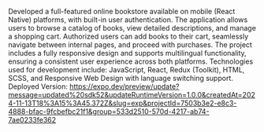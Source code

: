 Developed a full-featured online bookstore available on mobile (React Native) platforms, with built-in user authentication. The application allows users to browse a catalog of books, view detailed descriptions, and manage a shopping cart. Authorized users can add books to their cart, seamlessly navigate between internal pages, and proceed with purchases. The project includes a fully responsive design and supports multilingual functionality, ensuring a consistent user experience across both platforms.
Technologies used for development include: JavaScript, React, Redux (Toolkit), HTML, SCSS, and Responsive Web Design with language switching support.
Deployed Version: 
https://expo.dev/preview/update?message=updated%20sdk52&updateRuntimeVersion=1.0.0&createdAt=2024-11-13T18%3A15%3A45.372Z&slug=exp&projectId=7503b3e2-e8c3-4888-bfac-9fcbefbc21f1&group=533d2510-570d-4217-ab74-7ae0233fe362
